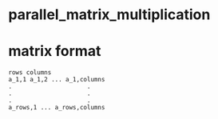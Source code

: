 # parallel_matrix_multiplication
# matrix format
```
rows columns
a_1,1 a_1,2 ... a_1,columns
.                     .
.                     .
.                     .
a_rows,1 ... a_rows,columns
```